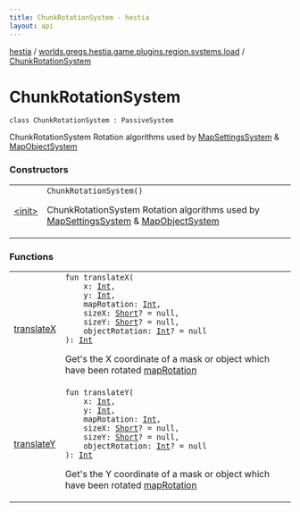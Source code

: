 ```yaml
---
title: ChunkRotationSystem - hestia
layout: api
---
```


<div class='api-docs-breadcrumbs'><a href="../../index.html">hestia</a> / <a href="../index.html">worlds.gregs.hestia.game.plugins.region.systems.load</a> / <a href="./index.html">ChunkRotationSystem</a></div>

# ChunkRotationSystem

<div class="signature"><code><span class="keyword">class </span><span class="identifier">ChunkRotationSystem</span>&nbsp;<span class="symbol">:</span>&nbsp;<span class="identifier">PassiveSystem</span></code></div>

ChunkRotationSystem
Rotation algorithms used by <a href="#">MapSettingsSystem</a> &amp; <a href="#">MapObjectSystem</a>

### Constructors

<table class="api-docs-table">
<tbody>
<tr>
<td markdown="1">

<a href="-init-.html">&lt;init&gt;</a>


</td>
<td markdown="1">
<div class="signature"><code><span class="identifier">ChunkRotationSystem</span><span class="symbol">(</span><span class="symbol">)</span></code></div>

ChunkRotationSystem
Rotation algorithms used by <a href="#">MapSettingsSystem</a> &amp; <a href="#">MapObjectSystem</a>


</td>
</tr>
</tbody>
</table>

### Functions

<table class="api-docs-table">
<tbody>
<tr>
<td markdown="1">

<a href="translate-x.html">translateX</a>


</td>
<td markdown="1">
<div class="signature"><code><span class="keyword">fun </span><span class="identifier">translateX</span><span class="symbol">(</span><br/>&nbsp;&nbsp;&nbsp;&nbsp;<span class="parameterName" id="worlds.gregs.hestia.game.plugins.region.systems.load.ChunkRotationSystem$translateX(kotlin.Int, kotlin.Int, kotlin.Int, kotlin.Short, kotlin.Short, kotlin.Int)/x">x</span><span class="symbol">:</span>&nbsp;<a href="https://kotlinlang.org/api/latest/jvm/stdlib/kotlin/-int/index.html"><span class="identifier">Int</span></a><span class="symbol">, </span><br/>&nbsp;&nbsp;&nbsp;&nbsp;<span class="parameterName" id="worlds.gregs.hestia.game.plugins.region.systems.load.ChunkRotationSystem$translateX(kotlin.Int, kotlin.Int, kotlin.Int, kotlin.Short, kotlin.Short, kotlin.Int)/y">y</span><span class="symbol">:</span>&nbsp;<a href="https://kotlinlang.org/api/latest/jvm/stdlib/kotlin/-int/index.html"><span class="identifier">Int</span></a><span class="symbol">, </span><br/>&nbsp;&nbsp;&nbsp;&nbsp;<span class="parameterName" id="worlds.gregs.hestia.game.plugins.region.systems.load.ChunkRotationSystem$translateX(kotlin.Int, kotlin.Int, kotlin.Int, kotlin.Short, kotlin.Short, kotlin.Int)/mapRotation">mapRotation</span><span class="symbol">:</span>&nbsp;<a href="https://kotlinlang.org/api/latest/jvm/stdlib/kotlin/-int/index.html"><span class="identifier">Int</span></a><span class="symbol">, </span><br/>&nbsp;&nbsp;&nbsp;&nbsp;<span class="parameterName" id="worlds.gregs.hestia.game.plugins.region.systems.load.ChunkRotationSystem$translateX(kotlin.Int, kotlin.Int, kotlin.Int, kotlin.Short, kotlin.Short, kotlin.Int)/sizeX">sizeX</span><span class="symbol">:</span>&nbsp;<a href="https://kotlinlang.org/api/latest/jvm/stdlib/kotlin/-short/index.html"><span class="identifier">Short</span></a><span class="symbol">?</span>&nbsp;<span class="symbol">=</span>&nbsp;null<span class="symbol">, </span><br/>&nbsp;&nbsp;&nbsp;&nbsp;<span class="parameterName" id="worlds.gregs.hestia.game.plugins.region.systems.load.ChunkRotationSystem$translateX(kotlin.Int, kotlin.Int, kotlin.Int, kotlin.Short, kotlin.Short, kotlin.Int)/sizeY">sizeY</span><span class="symbol">:</span>&nbsp;<a href="https://kotlinlang.org/api/latest/jvm/stdlib/kotlin/-short/index.html"><span class="identifier">Short</span></a><span class="symbol">?</span>&nbsp;<span class="symbol">=</span>&nbsp;null<span class="symbol">, </span><br/>&nbsp;&nbsp;&nbsp;&nbsp;<span class="parameterName" id="worlds.gregs.hestia.game.plugins.region.systems.load.ChunkRotationSystem$translateX(kotlin.Int, kotlin.Int, kotlin.Int, kotlin.Short, kotlin.Short, kotlin.Int)/objectRotation">objectRotation</span><span class="symbol">:</span>&nbsp;<a href="https://kotlinlang.org/api/latest/jvm/stdlib/kotlin/-int/index.html"><span class="identifier">Int</span></a><span class="symbol">?</span>&nbsp;<span class="symbol">=</span>&nbsp;null<br/><span class="symbol">)</span><span class="symbol">: </span><a href="https://kotlinlang.org/api/latest/jvm/stdlib/kotlin/-int/index.html"><span class="identifier">Int</span></a></code></div>

Get's the X coordinate of a mask or object which have been rotated <a href="translate-x.html#worlds.gregs.hestia.game.plugins.region.systems.load.ChunkRotationSystem$translateX(kotlin.Int, kotlin.Int, kotlin.Int, kotlin.Short, kotlin.Short, kotlin.Int)/mapRotation">mapRotation</a>


</td>
</tr>
<tr>
<td markdown="1">

<a href="translate-y.html">translateY</a>


</td>
<td markdown="1">
<div class="signature"><code><span class="keyword">fun </span><span class="identifier">translateY</span><span class="symbol">(</span><br/>&nbsp;&nbsp;&nbsp;&nbsp;<span class="parameterName" id="worlds.gregs.hestia.game.plugins.region.systems.load.ChunkRotationSystem$translateY(kotlin.Int, kotlin.Int, kotlin.Int, kotlin.Short, kotlin.Short, kotlin.Int)/x">x</span><span class="symbol">:</span>&nbsp;<a href="https://kotlinlang.org/api/latest/jvm/stdlib/kotlin/-int/index.html"><span class="identifier">Int</span></a><span class="symbol">, </span><br/>&nbsp;&nbsp;&nbsp;&nbsp;<span class="parameterName" id="worlds.gregs.hestia.game.plugins.region.systems.load.ChunkRotationSystem$translateY(kotlin.Int, kotlin.Int, kotlin.Int, kotlin.Short, kotlin.Short, kotlin.Int)/y">y</span><span class="symbol">:</span>&nbsp;<a href="https://kotlinlang.org/api/latest/jvm/stdlib/kotlin/-int/index.html"><span class="identifier">Int</span></a><span class="symbol">, </span><br/>&nbsp;&nbsp;&nbsp;&nbsp;<span class="parameterName" id="worlds.gregs.hestia.game.plugins.region.systems.load.ChunkRotationSystem$translateY(kotlin.Int, kotlin.Int, kotlin.Int, kotlin.Short, kotlin.Short, kotlin.Int)/mapRotation">mapRotation</span><span class="symbol">:</span>&nbsp;<a href="https://kotlinlang.org/api/latest/jvm/stdlib/kotlin/-int/index.html"><span class="identifier">Int</span></a><span class="symbol">, </span><br/>&nbsp;&nbsp;&nbsp;&nbsp;<span class="parameterName" id="worlds.gregs.hestia.game.plugins.region.systems.load.ChunkRotationSystem$translateY(kotlin.Int, kotlin.Int, kotlin.Int, kotlin.Short, kotlin.Short, kotlin.Int)/sizeX">sizeX</span><span class="symbol">:</span>&nbsp;<a href="https://kotlinlang.org/api/latest/jvm/stdlib/kotlin/-short/index.html"><span class="identifier">Short</span></a><span class="symbol">?</span>&nbsp;<span class="symbol">=</span>&nbsp;null<span class="symbol">, </span><br/>&nbsp;&nbsp;&nbsp;&nbsp;<span class="parameterName" id="worlds.gregs.hestia.game.plugins.region.systems.load.ChunkRotationSystem$translateY(kotlin.Int, kotlin.Int, kotlin.Int, kotlin.Short, kotlin.Short, kotlin.Int)/sizeY">sizeY</span><span class="symbol">:</span>&nbsp;<a href="https://kotlinlang.org/api/latest/jvm/stdlib/kotlin/-short/index.html"><span class="identifier">Short</span></a><span class="symbol">?</span>&nbsp;<span class="symbol">=</span>&nbsp;null<span class="symbol">, </span><br/>&nbsp;&nbsp;&nbsp;&nbsp;<span class="parameterName" id="worlds.gregs.hestia.game.plugins.region.systems.load.ChunkRotationSystem$translateY(kotlin.Int, kotlin.Int, kotlin.Int, kotlin.Short, kotlin.Short, kotlin.Int)/objectRotation">objectRotation</span><span class="symbol">:</span>&nbsp;<a href="https://kotlinlang.org/api/latest/jvm/stdlib/kotlin/-int/index.html"><span class="identifier">Int</span></a><span class="symbol">?</span>&nbsp;<span class="symbol">=</span>&nbsp;null<br/><span class="symbol">)</span><span class="symbol">: </span><a href="https://kotlinlang.org/api/latest/jvm/stdlib/kotlin/-int/index.html"><span class="identifier">Int</span></a></code></div>

Get's the Y coordinate of a mask or object which have been rotated <a href="translate-y.html#worlds.gregs.hestia.game.plugins.region.systems.load.ChunkRotationSystem$translateY(kotlin.Int, kotlin.Int, kotlin.Int, kotlin.Short, kotlin.Short, kotlin.Int)/mapRotation">mapRotation</a>


</td>
</tr>
</tbody>
</table>
